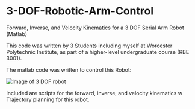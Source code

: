 # 3-DOF-Robotic-Arm-Control
Forward, Inverse, and Velocity Kinematics for a 3 DOF Serial Arm Robot (Matlab)


This code was written by 3 Students including myself at Worcester Polytechnic Institute, as part of a higher-level undergraduate course (RBE 3001).

The matlab code was written to control this Robot:

![Image of 3 DOF robot](https://i.imgur.com/cyqJnTx.jpg)

Included are scripts for the forward, inverse, and velocity kinematics w Trajectory planning for this robot. 



